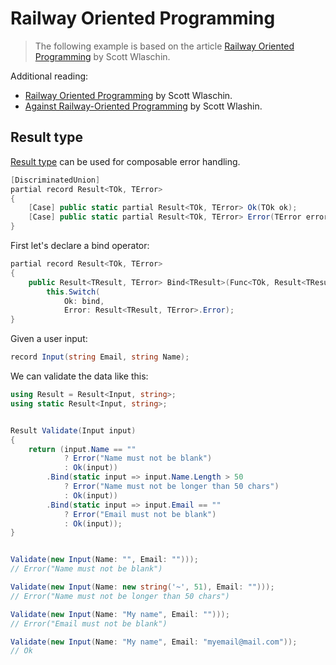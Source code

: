 # Railway Oriented Programming

> The following example is based on the article [Railway Oriented Programming](https://fsharpforfunandprofit.com/rop/) by Scott Wlaschin.

Additional reading: 
* [Railway Oriented Programming](https://fsharpforfunandprofit.com/rop/) by Scott Wlaschin.
* [Against Railway-Oriented Programming](https://fsharpforfunandprofit.com/posts/against-railway-oriented-programming/) by Scott Wlashin.


## Result type

[Result type](https://learn.microsoft.com/en-us/dotnet/fsharp/language-reference/results) can be used for composable error handling.

```c#
[DiscriminatedUnion]
partial record Result<TOk, TError>
{
    [Case] public static partial Result<TOk, TError> Ok(TOk ok);
    [Case] public static partial Result<TOk, TError> Error(TError error);
}
```

First let's declare a bind operator:

```c#
partial record Result<TOk, TError>
{
    public Result<TResult, TError> Bind<TResult>(Func<TOk, Result<TResult, TError>> bind) =>
        this.Switch(
            Ok: bind,
            Error: Result<TResult, TError>.Error);
}
```

Given a user input:

```c#
record Input(string Email, string Name);
```

We can validate the data like this:

```c#
using Result = Result<Input, string>;
using static Result<Input, string>;


Result Validate(Input input)
{
    return (input.Name == ""
            ? Error("Name must not be blank")
            : Ok(input))
        .Bind(static input => input.Name.Length > 50
            ? Error("Name must not be longer than 50 chars")
            : Ok(input))
        .Bind(static input => input.Email == ""
            ? Error("Email must not be blank")
            : Ok(input));
}


Validate(new Input(Name: "", Email: "")));
// Error("Name must not be blank")

Validate(new Input(Name: new string('~', 51), Email: "")));
// Error("Name must not be longer than 50 chars")

Validate(new Input(Name: "My name", Email: "")));                
// Error("Email must not be blank")

Validate(new Input(Name: "My name", Email: "myemail@mail.com"));
// Ok
```
